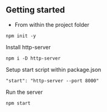 ## Getting started
- From within the project folder
```
npm init -y
```
Install http-server
```
npm i -D http-server
```
Setup start script within package.json
```
"start": "http-server --port 8000"
```
Run the server
```
npm start
```